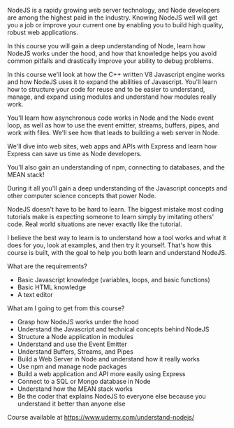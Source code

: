 NodeJS is a rapidy growing web server technology, and Node developers are among the highest paid in the industry. Knowing NodeJS well will get you a job or improve your current one by enabling you to build high quality, robust web applications.

In this course you will gain a deep understanding of Node, learn how NodeJS works under the hood, and how that knowledge helps you avoid common pitfalls and drastically improve your ability to debug problems.

In this course we'll look at how the C++ written V8 Javascript engine works and how NodeJS uses it to expand the abilities of Javascript. You'll learn how to structure your code for reuse and to be easier to understand, manage, and expand using modules and understand how modules really work.

You'll learn how asynchronous code works in Node and the Node event loop, as well as how to use the event emitter, streams, buffers, pipes, and work with files. We'll see how that leads to building a web server in Node.

We'll dive into web sites, web apps and APIs with Express and learn how Express can save us time as Node developers.

You'll also gain an understanding of npm, connecting to databases, and the MEAN stack!

During it all you'll gain a deep understanding of the Javascript concepts and other computer science concepts that power Node.

NodeJS doesn't have to be hard to learn. The biggest mistake most coding tutorials make is expecting someone to learn simply by imitating others' code. Real world situations are never exactly like the tutorial.

I believe the best way to learn is to understand how a tool works and what it does for you, look at examples, and then try it yourself. That's how this course is built, with the goal to help you both learn and understand NodeJS.

What are the requirements?
* Basic Javascript knowledge (variables, loops, and basic functions)
* Basic HTML knowledge
* A text editor

What am I going to get from this course?
* Grasp how NodeJS works under the hood
* Understand the Javascript and technical concepts behind NodeJS
* Structure a Node application in modules
* Understand and use the Event Emitter
* Understand Buffers, Streams, and Pipes
* Build a Web Server in Node and understand how it really works
* Use npm and manage node packages
* Build a web application and API more easily using Express
* Connect to a SQL or Mongo database in Node
* Understand how the MEAN stack works
* Be the coder that explains NodeJS to everyone else because you understand it better than anyone else

Course available at https://www.udemy.com/understand-nodejs/

